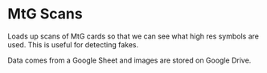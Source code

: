 # MtG Scans

Loads up scans of MtG cards so that we can see what high res symbols are used.
This is useful for detecting fakes.

Data comes from a Google Sheet and images are stored on Google Drive.
